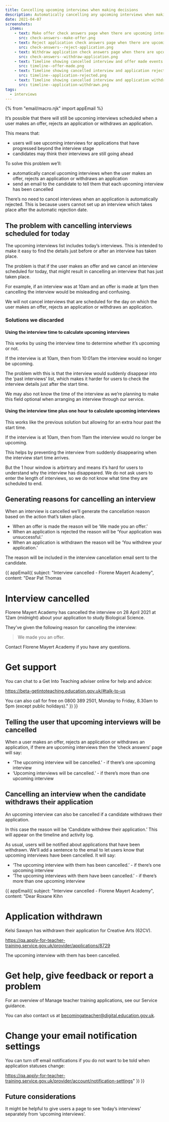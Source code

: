 ```yaml
---
title: Cancelling upcoming interviews when making decisions
description: Automatically cancelling any upcoming interviews when making an offer, rejecting an application or withdrawing an application
date: 2021-04-07
screenshots:
  items:
    - text: Make offer check answers page when there are upcoming interviews
      src: check-answers--make-offer.png
    - text: Reject application check answers page when there are upcoming interviews
      src: check-answers--reject-application.png
    - text: Withdraw application check answers page when there are upcoming interviews
      src: check-answers--withdraw-application.png
    - text: Timeline showing cancelled interview and offer made events
      src: timeline--offer-made.png
    - text: Timeline showing cancelled interview and application rejected events
      src: timeline--application-rejected.png
    - text: Timeline showing cancelled interview and application withdrawn events
      src: timeline--application-withdrawn.png
tags:
  - interviews
---
```


{% from "email/macro.njk" import appEmail %}

It’s possible that there will still be upcoming interviews scheduled when a user makes an offer, rejects an application or withdraws an application.

This means that:

- users will see upcoming interviews for applications that have progressed beyond the interview stage
- candidates may think their interviews are still going ahead

To solve this problem we’ll:

- automatically cancel upcoming interviews when the user makes an offer, rejects an application or withdraws an application
- send an email to the candidate to tell them that each upcoming interview has been cancelled

There’s no need to cancel interviews when an application is automatically rejected. This is because users cannot set up an interview which takes place after the automatic rejection date.

## The problem with cancelling interviews scheduled for today

The upcoming interviews list includes today’s interviews. This is intended to make it easy to find the details just before or after an interview has taken place.

The problem is that if the user makes an offer and we cancel an interview scheduled for today, that might result in cancelling an interview that has just taken place.

For example, if an interview was at 10am and an offer is made at 1pm then cancelling the interview would be misleading and confusing.

We will not cancel interviews that are scheduled for the day on which the user makes an offer, rejects an application or withdraws an application.

### Solutions we discarded

#### Using the interview time to calculate upcoming interviews

This works by using the interview time to determine whether it’s upcoming or not.

If the interview is at 10am, then from 10:01am the interview would no longer be upcoming.

The problem with this is that the interview would suddenly disappear into the ‘past interviews’ list, which makes it harder for users to check the interview details just after the start time.

We may also not know the time of the interview as we’re planning to make this field optional when arranging an interview through our service.

#### Using the interview time plus one hour to calculate upcoming interviews

This works like the previous solution but allowing for an extra hour past the start time.

If the interview is at 10am, then from 11am the interview would no longer be upcoming.

This helps by preventing the interview from suddenly disappearing when the interview start time arrives.

But the 1 hour window is arbirtrary and means it’s hard for users to understand why the interview has disappeared. We do not ask users to enter the length of interviews, so we do not know what time they are scheduled to end.

## Generating reasons for cancelling an interview

When an interview is cancelled we’ll generate the cancellation reason based on the action that’s taken place.

- When an offer is made the reason will be ‘We made you an offer.’
- When an application is rejected the reason will be ‘Your application was unsuccessful.’
- When an application is withdrawn the reason will be ‘You withdrew your application.’

The reason will be included in the interview cancellation email sent to the candidate.

<!-- markdownlint-disable MD025 MD001 -->
{{ appEmail({
  subject: "Interview cancelled - Florene Mayert Academy",
  content: "Dear Pat Thomas

# Interview cancelled

Florene Mayert Academy has cancelled the interview on 28 April 2021 at 12am (midnight) about your application to study Biological Science.

They’ve given the following reason for cancelling the interview:

> We made you an offer.

Contact Florene Mayert Academy if you have any questions.

# Get support

You can chat to a Get Into Teaching adviser online for help and advice:

<https://beta-getintoteaching.education.gov.uk/#talk-to-us>

You can also call for free on 0800 389 2501, Monday to Friday, 8.30am to 5pm (except public holidays)."
}) }}

## Telling the user that upcoming interviews will be cancelled

When a user makes an offer, rejects an application or withdraws an application, if there are upcoming interviews then the ‘check answers’ page will say:

- ‘The upcoming interview will be cancelled.’ - if there’s one upcoming interview
- ‘Upcoming interviews will be cancelled.’ - if there’s more than one upcoming interview

## Cancelling an interview when the candidate withdraws their application

An upcoming interview can also be cancelled if a candidate withdraws their application.

In this case the reason will be ‘Candidate withdrew their application.’ This will appear on the timeline and activity log.

As usual, users will be notified about applications that have been withdrawn. We’ll add a sentence to the email to let users know that upcoming interviews have been cancelled. It will say:

- ‘The upcoming interview with them has been cancelled.’ - if there’s one upcoming interview
- ‘The upcoming interviews with them have been cancelled.’ - if there’s more than one upcoming interview

<!-- markdownlint-disable MD025 MD001 -->
{{ appEmail({
  subject: "Interview cancelled - Florene Mayert Academy",
  content: "Dear Roxane Kihn

# Application withdrawn

Kelsi Sawayn has withdrawn their application for Creative Arts (62CV).

<https://qa.apply-for-teacher-training.service.gov.uk/provider/applications/8729>

The upcoming interview with them has been cancelled.

# Get help, give feedback or report a problem

For an overview of Manage teacher training applications, see our Service guidance.

You can also contact us at <becomingateacher@digital.education.gov.uk>.

# Change your email notification settings

You can turn off email notifications if you do not want to be told when application statuses change:

<https://qa.apply-for-teacher-training.service.gov.uk/provider/account/notification-settings>"
}) }}

## Future considerations

It might be helpful to give users a page to see ‘today’s interviews’ separately from ‘upcoming interviews’.
